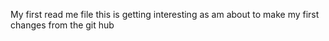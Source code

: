 My first read me file this is getting interesting as am about to make my first changes from the git hub
